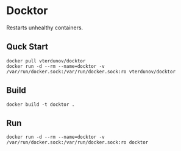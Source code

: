 # Docktor

Restarts unhealthy containers.

## Quck Start
```
docker pull vterdunov/docktor
docker run -d --rm --name=docktor -v /var/run/docker.sock:/var/run/docker.sock:ro vterdunov/docktor
```

## Build
`docker build -t docktor .`

## Run
`docker run -d --rm --name=docktor -v /var/run/docker.sock:/var/run/docker.sock:ro docktor`
